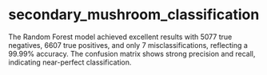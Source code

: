 # secondary_mushroom_classification
The Random Forest model achieved excellent results with 5077 true negatives, 6607 true positives, and only 7 misclassifications, reflecting a 99.99% accuracy. The confusion matrix shows strong precision and recall, indicating near-perfect classification.
